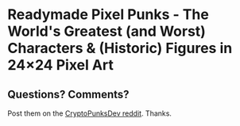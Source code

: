 # Readymade Pixel Punks  - The World's Greatest (and Worst) Characters & (Historic) Figures in 24×24 Pixel Art












## Questions? Comments?

Post them on the [CryptoPunksDev reddit](https://old.reddit.com/r/CryptoPunksDev). Thanks.

